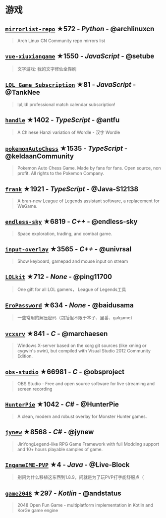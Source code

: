 # 游戏

## [`mirrorlist-repo`](https://github.com/archlinuxcn/mirrorlist-repo) ★572 - _Python_ - @archlinuxcn
> Arch Linux CN Community repo mirrors list

## [`vue-xiuxiangame`](https://github.com/setube/vue-xiuxiangame) ★1550 - _JavaScript_ - @setube
> 文字游戏: 我的文字修仙全靠刷

## [`LOL_Game_Subscription`](https://github.com/TankNee/LOL_Game_Subscription) ★81 - _JavaScript_ - @TankNee
> lpl,ldl professional match calendar subscription!

## [`handle`](https://github.com/antfu/handle) ★1402 - _TypeScript_ - @antfu
> A Chinese Hanzi variation of Wordle - 汉字 Wordle

## [`pokemonAutoChess`](https://github.com/keldaanCommunity/pokemonAutoChess) ★1535 - _TypeScript_ - @keldaanCommunity
> Pokemon Auto Chess Game. Made by fans for fans. Open source, non profit. All rights to the Pokemon Company.

## [`frank`](https://github.com/Java-S12138/frank) ★1921 - _TypeScript_ - @Java-S12138
> A bran-new League of Legends assistant software, a replacement for WeGame.

## [`endless-sky`](https://github.com/endless-sky/endless-sky) ★6819 - _C++_ - @endless-sky
> Space exploration, trading, and combat game.

## [`input-overlay`](https://github.com/univrsal/input-overlay) ★3565 - _C++_ - @univrsal
> Show keyboard, gamepad and mouse input on stream

## [`LOLkit`](https://github.com/ping11700/LOLkit) ★712 - _None_ - @ping11700
> One gift for all LOL gamers， League of Legends工具

## [`EroPassword`](https://github.com/baidusama/EroPassword) ★634 - _None_ - @baidusama
> 一些常用的解压密码（包括但不限于本子、里番、galgame）

## [`vcxsrv`](https://github.com/marchaesen/vcxsrv) ★841 - _C_ - @marchaesen
> Windows X-server based on the xorg git sources (like xming or cygwin's xwin), but compiled with Visual Studio 2012 Community Edition.

## [`obs-studio`](https://github.com/obsproject/obs-studio) ★66981 - _C_ - @obsproject
> OBS Studio - Free and open source software for live streaming and screen recording

## [`HunterPie`](https://github.com/HunterPie/HunterPie) ★1042 - _C#_ - @HunterPie
> A clean, modern and robust overlay for Monster Hunter games.

## [`jynew`](https://github.com/jynew/jynew) ★8568 - _C#_ - @jynew
> JinYongLegend-like RPG Game Framework with full Modding support and 10+ hours playable samples of game.

## [`IngameIME-PVP`](https://github.com/Live-Block/IngameIME-PVP) ★4 - _Java_ - @Live-Block
> 别问为什么移植这东西到1.8.9，问就是为了玩PVP打字能舒服点（

## [`game2048`](https://github.com/andstatus/game2048) ★297 - _Kotlin_ - @andstatus
> 2048 Open Fun Game - multiplatform implementation in Kotlin and KorGe game engine

